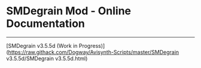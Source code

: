 # SMDegrain Mod - Online Documentation

------

[SMDegrain v3.5.5d (Work in Progress)](https://raw.githack.com/Dogway/Avisynth-Scripts/master/SMDegrain v3.5.5d/SMDegrain v3.5.5d.html)